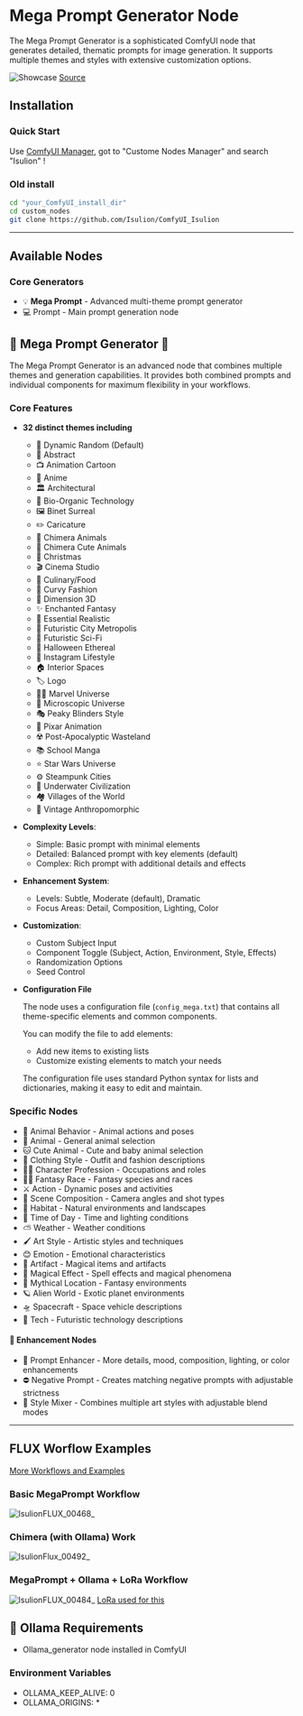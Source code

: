 # Mega Prompt Generator Node

The Mega Prompt Generator is a sophisticated ComfyUI node that generates detailed, thematic prompts for image generation. It supports multiple themes and styles with extensive customization options.

![Showcase](https://github.com/user-attachments/assets/56d69f0a-d840-42de-93ef-5378293263ee)
[Source](https://civitai.com/user/Isulion/images?sort=Newest)

## Installation

### Quick Start

Use [ComfyUI Manager](https://github.com/ltdrdata/ComfyUI-Manager), got to "Custome Nodes Manager" and search  "Isulion" !

### Old install

```bash
cd "your_ComfyUI_install_dir"
cd custom_nodes
git clone https://github.com/Isulion/ComfyUI_Isulion
```

--------------

## Available Nodes

### Core Generators

- 💡 **Mega Prompt** - Advanced multi-theme prompt generator
- 💻 Prompt - Main prompt generation node

## 🎯 Mega Prompt Generator 🎯

The Mega Prompt Generator is an advanced node that combines multiple themes and generation capabilities. It provides both combined prompts and individual components for maximum flexibility in your workflows.

### Core Features

- **32 distinct themes including**
  - 🎲 Dynamic Random (Default)
  - 🎨 Abstract
  - 📺 Animation Cartoon
  - 🎌 Anime
  - 🏛️ Architectural
  - 🧬 Bio-Organic Technology
  - 🖼️ Binet Surreal
  - ✏️ Caricature
  - 🦄 Chimera Animals
  - 🐰 Chimera Cute Animals
  - 🎅 Christmas
  - 🎬 Cinema Studio
  - 🍳 Culinary/Food
  - 👗 Curvy Fashion
  - 💠 Dimension 3D
  - ✨ Enchanted Fantasy
  - 📸 Essential Realistic
  - 🌆 Futuristic City Metropolis
  - 🚀 Futuristic Sci-Fi
  - 👻 Halloween Ethereal
  - 📱 Instagram Lifestyle
  - 🏠 Interior Spaces
  - 🏷️ Logo
  - 🦸‍♂️ Marvel Universe
  - 🔬 Microscopic Universe
  - 🎭 Peaky Blinders Style
  - 💫 Pixar Animation
  - ☢️ Post-Apocalyptic Wasteland
  - 📚 School Manga
  - ⭐ Star Wars Universe
  - ⚙️ Steampunk Cities
  - 🌊 Underwater Civilization
  - 🏘️ Villages of the World
  - 🎩 Vintage Anthropomorphic

- **Complexity Levels**:
  - Simple: Basic prompt with minimal elements
  - Detailed: Balanced prompt with key elements (default)
  - Complex: Rich prompt with additional details and effects

- **Enhancement System**:
  - Levels: Subtle, Moderate (default), Dramatic
  - Focus Areas: Detail, Composition, Lighting, Color

- **Customization**:
  - Custom Subject Input
  - Component Toggle (Subject, Action, Environment, Style, Effects)
  - Randomization Options
  - Seed Control

- **Configuration File**

  The node uses a configuration file (`config_mega.txt`) that contains all theme-specific elements and common components.

  You can modify the file to add elements:
  - Add new items to existing lists
  - Customize existing elements to match your needs

  The configuration file uses standard Python syntax for lists and dictionaries, making it easy to edit and maintain.

### Specific Nodes

- 🦊 Animal Behavior - Animal actions and poses
- 🦁 Animal - General animal selection
- 🐱 Cute Animal - Cute and baby animal selection
- 👔 Clothing Style - Outfit and fashion descriptions
- 👨‍🍳 Character Profession - Occupations and roles
- 🧝‍♂️ Fantasy Race - Fantasy species and races
- ⚔️ Action - Dynamic poses and activities
- 🎥 Scene Composition - Camera angles and shot types
- 🌲 Habitat - Natural environments and landscapes
- 🌅 Time of Day - Time and lighting conditions
- ⛅ Weather - Weather conditions
- 🖌️ Art Style - Artistic styles and techniques
- 😊 Emotion - Emotional characteristics
- 🏰 Artifact - Magical items and artifacts
- 🌟 Magical Effect - Spell effects and magical phenomena
- 🏰 Mythical Location - Fantasy environments
- 🪐 Alien World - Exotic planet environments
- 🛸 Spacecraft - Space vehicle descriptions
- 🤖 Tech - Futuristic technology descriptions

#### 🔧 Enhancement Nodes

- 📝 Prompt Enhancer - More details, mood, composition, lighting, or color enhancements
- ⛔ Negative Prompt - Creates matching negative prompts with adjustable strictness
- 🎨 Style Mixer - Combines multiple art styles with adjustable blend modes

--------------

## FLUX Worflow Examples

[More Workflows and Examples](https://civitai.com/articles/8673/discover-the-mega-prompt-generator-for-comfyui)

### Basic MegaPrompt Workflow

![IsulionFLUX_00468_](https://github.com/user-attachments/assets/91e7db26-9315-45d3-8461-83f0bba457b1)

### Chimera (with Ollama) Work

![IsulionFlux_00492_](https://github.com/user-attachments/assets/0e097a70-3821-4440-94d9-589703ab7ad1)

### MegaPrompt + Ollama + LoRa Workflow

![IsulionFLUX_00484_](https://github.com/user-attachments/assets/6cbc3ea8-650b-44b3-9a59-a3476a7e513c)
[LoRa used for this](https://civitai.com/models/673513/will-smith-flux-dev-lora)

## 🦙 Ollama Requirements

- Ollama_generator node installed in ComfyUI

### Environment Variables

- OLLAMA_KEEP_ALIVE: 0
- OLLAMA_ORIGINS: *
